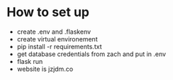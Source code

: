 # How to set up

* create .env and .flaskenv
* create virtual environement
* pip install -r requirements.txt
* get database credentials from zach and put in .env
* flask run
* website is jzjdm.co
